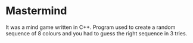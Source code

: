 # Mastermind
It was a mind game written in C++. Program used to create a random sequence of 8 colours and you had to guess the right sequence in 3 tries.
